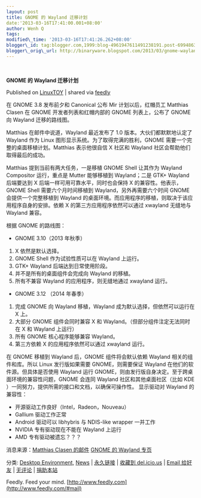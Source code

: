 ```yaml
--- 
layout: post 
title: GNOME 的 Wayland 迁移计划 
date:'2013-03-16T17:41:00.001+08:00' 
author: Wenh Q
tags:
modified\_time: '2013-03-16T17:41:26.262+08:00' 
blogger\_id: tag:blogger.com,1999:blog-4961947611491238191.post-6994863851094697453
blogger\_orig\_url: http://binaryware.blogspot.com/2013/03/gnome-wayland.html
---
```



 
<div class="article">

<div class="header">

**GNOME 的 Wayland 迁移计划**

</div>

<div class="source">

Published on
[LinuxTOY](http://linuxtoy.org/archives/gnome-to-wayland-roadmap.html) |
shared via [feedly](http://www.feedly.com)

</div>

<div>

在 GNOME 3.8 发布前夕和 Canonical 公布 Mir 计划以后，红帽员工 Matthias
Clasen 在 GNOME 开发者列表和红帽内部的 GNOME 列表上，公布了 GNOME 向
Wayland 迁移的路线图。

<span></span>

Matthias 在邮件中说道，Wayland 最近发布了 1.0 版本。大伙们都默默地认定了
Wayland 作为 Linux 图形显示系统。为了取得完满的胜利，GNOME
需要一个完整的桌面移植计划。Matthias 表示他很自信 X 社区和 Wayland
社区会帮助他们取得最后的成功。

Matthias 提到当前有两大任务，一是移植 GNOME Shell 让其作为 Wayland
Compositor 运行，重点是 Mutter 能够移植到 Wayland；二是 GTK+ Wayland
后端要达到 X 后端一样可用可靠水平，同时也会保持 X
的兼容性。他表示，GNOME Shell 需要六个月时间移植到
Wayland，另外再需要六个时间 GNOME 会提供一个完整移植到 Wayland
的桌面环境。而应用程序的移植，则取决于该应用程序自身的安排。依赖 X
的第三方应用程序依然可以通过 xwayland 无缝地与 Wayland 兼容。

根据 GNOME 的路线图：

-   GNOME 3.10（2013 年秋季）

1.  X 依然是默认选择。
2.  GNOME Shell 作为试验性质可以在 Wayland 上运行。
3.  GTK+ Wayland 后端达到日常使用阶段。
4.  并不是所有的桌面组件会完成向 Wayland 的移植。
5.  所有不兼容 Wayland 的应用程序，则无缝地通过 xwayland 运行。

-   GNOME 3.12 （2014 年春季）

1.  完成 GNOME 向 Wayland 移植，Wayland 成为默认选择，但依然可以运行在 X
    上。
2.  大部分 GNOME 组件会同时兼容 X 和 Wayland。（但部分组件注定无法同时在
    X 和 Wayland 上运行）
3.  所有 GNOME 核心程序能够兼容 Wayland。
4.  第三方依赖 X 的应用程序依然可以通过 xwayland 运行。

在 GNOME 移植到 Wayland 后，GNOME 组件将会默认依赖 Wayland
相关的组件和库。所以 Linux 发行版如果需要 GNOME，则需要保证 Wayland
在他们的软件源。但具体是否使用 Wayland 运行
GNOME，则由发行版自身决定。至于跨桌面环境的兼容性问题，GNOME 会连同
Wayland 社区和其他桌面社区（比如 KDE
）一同努力，提供所需的接口和文档，以确保可操作性。
显示驱动对 Wayland 的兼容性：

-   开源驱动工作良好（Intel，Radeon，Nouveau）
-   Gallium 驱动工作正常
-   Android 驱动可以 libhybris 与 NDIS-like wrapper 一并工作
-   NVIDIA 专有驱动现在不能在 Wayland 上运行
-   AMD 专有驱动被遗忘？？？

消息来源：[Matthias Clasen
的邮件](https://mail.gnome.org/archives/desktop-devel-list/2013-March/msg00059.html) [GNOME
的 Wayland 专页](https://live.gnome.org/Wayland)

分类: [Desktop
Environment](http://linuxtoy.org/category/apps/desktop-environment "View all posts in Desktop Environment"),
[News](http://linuxtoy.org/category/news "View all posts in News") |
[永久链接](http://linuxtoy.org/archives/gnome-to-wayland-roadmap.html) |
[收藏到
del.icio.us](http://delicious.com/save?url=http://linuxtoy.org/archives/gnome-to-wayland-roadmap.html&title=GNOME%20%E7%9A%84%20Wayland%20%E8%BF%81%E7%A7%BB%E8%AE%A1%E5%88%92)
| [Email
给好友](mailto:?Subject=Check+This+Out&body=I+think+you'll+like+this:+http://linuxtoy.org/archives/gnome-to-wayland-roadmap.html)
|
[无评论](http://linuxtoy.org/archives/gnome-to-wayland-roadmap.html#comments)
| [捐助本站](http://linuxtoy.org/faq/donate)

</div>




</div>

<div class="footer">

Feedly. Feed your mind.
[http://www.feedly.com](http://www.feedly.com/#mail)

</div>
